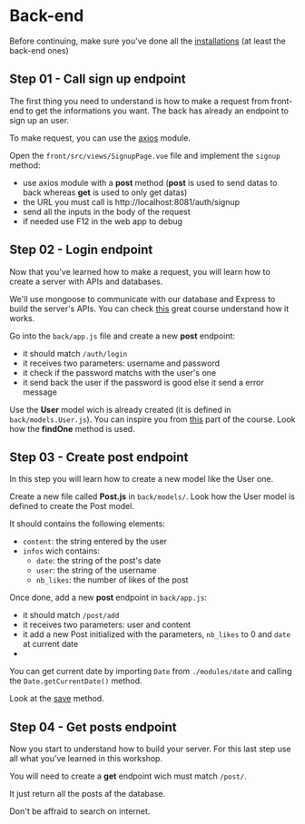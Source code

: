 # Back-end

Before continuing, make sure you've done all the [installations](https://github.com/TristanB12/postApp_workshop/blob/master/Installations.md) (at least the back-end ones)

## Step 01 - Call sign up endpoint

The first thing you need to understand is how to make a request from front-end to get the informations you want. The back has already an endpoint to sign up an user.

To make request, you can use the [axios](https://github.com/imcvampire/vue-axios) module.

Open the `front/src/views/SignupPage.vue` file and implement the `signup` method:
  - use axios module with a **post** method (**post** is used to send datas to back whereas **get** is used to only get datas)
  - the URL you must call is http://localhost:8081/auth/signup
  - send all the inputs in the body of the request
  - if needed use F12 in the web app to debug
 
## Step 02 - Login endpoint

Now that you've learned how to make a request, you will learn how to create a server with APIs and databases.

We'll use mongoose to communicate with our database and Express to build the server's APIs. You can check [this](https://openclassrooms.com/fr/courses/6390246-passez-au-full-stack-avec-node-js-express-et-mongodb) great course understand how it works.

Go into the `back/app.js` file and create a new **post** endpoint:
  - it should match `/auth/login`
  - it receives two parameters: username and password
  - it check if the password matchs with the user's one
  - it send back the user if the password is good else it send a error message

Use the **User** model wich is already created (it is defined in `back/models.User.js`).
You can inspire you from [this](https://openclassrooms.com/fr/courses/6390246-passez-au-full-stack-avec-node-js-express-et-mongodb/6466533-verifiez-les-informations-didentification-dun-utilisateur#/id/r-6466510) part of the course. Look how the **findOne** method is used.

## Step 03 - Create post endpoint

In this step you will learn how to create a new model like the User one.

Create a new file called **Post.js** in `back/models/`.
Look how the User model is defined to create the Post model.

It should contains the following elements: 
  - `content`: the string entered by the user
  - `infos` wich contains:
      - `date`: the string of the post's date
      - `user`: the string of the username
      - `nb_likes`: the number of likes of the post

Once done, add a new **post** endpoint in `back/app.js`:
  - it should match `/post/add`
  - it receives two parameters: user and content
  - it add a new Post initialized with the parameters, `nb_likes` to 0 and `date` at current date
  - 
You can get current date by importing `Date` from `./modules/date` and calling the `Date.getCurrentDate()` method.

Look at the [save](https://openclassrooms.com/fr/courses/6390246-passez-au-full-stack-avec-node-js-express-et-mongodb/6466398-enregistrez-et-recuperez-des-donnees#/id/r-6466369) method.


## Step 04 - Get posts endpoint

Now you start to understand how to build your server. For this last step use all what you've learned in this workshop.

You will need to create a **get** endpoint wich must match `/post/`.

It just return all the posts af the database.

Don't be affraid to search on internet.

